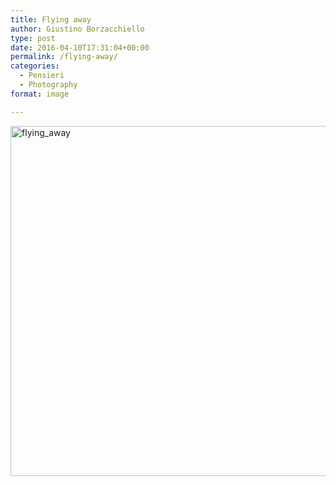 ```yaml
---
title: Flying away
author: Giustino Borzacchiello
type: post
date: 2016-04-10T17:31:04+00:00
permalink: /flying-away/
categories:
  - Pensieri
  - Photography
format: image

---
```

<a href="https://i0.wp.com/v1.giustino.blog/wp-content/uploads/2016/04/flying_away.jpg" rel="attachment wp-att-1378"><img class="aligncenter size-large wp-image-1378" src="https://i0.wp.com/v1.giustino.blog/wp-content/uploads/2016/04/flying_away-1024x683.jpg?resize=840%2C560" alt="flying_away" width="840" height="560" srcset="https://i0.wp.com/v1.giustino.blog/wp-content/uploads/2016/04/flying_away.jpg?resize=1024%2C683&ssl=1 1024w, https://i0.wp.com/v1.giustino.blog/wp-content/uploads/2016/04/flying_away.jpg?resize=300%2C200&ssl=1 300w, https://i0.wp.com/v1.giustino.blog/wp-content/uploads/2016/04/flying_away.jpg?resize=1200%2C800&ssl=1 1200w, https://i0.wp.com/v1.giustino.blog/wp-content/uploads/2016/04/flying_away.jpg?w=1600&ssl=1 1600w" sizes="(max-width: 840px) 100vw, 840px" data-recalc-dims="1" /></a>